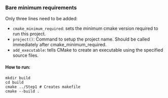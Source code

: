 ### Bare minimum requirements

Only three lines need to be added:

- `cmake_minimum_required`: sets the minimum cmake version required to run this project.
- `project()`: Command to setup the project name. Should be called immediately after cmake_minimum_required.
- `add_executable`: tells CMake to create an executable using the specified source files.

#### How to run:

```
mkdir build
cd build
cmake ../Step1 # Creates makefile
cmake --build .
```